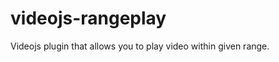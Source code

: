 videojs-rangeplay
=================
Videojs plugin that allows you to play video within given range.
